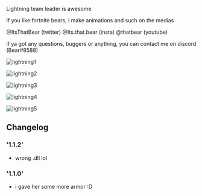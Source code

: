 Lightning team leader is awesome

If you like fortnite bears, i make animations and such on the medias 

@ItsThatBear (twitter) @Its.that.bear (insta) @thatbear (youtube) 

if ya got any questions, buggers or anything, you can contact me on discord (Bear#8588)

![lightning1](https://imgur.com/jGf7Zjh.png)

![lightning2](https://imgur.com/I7THdbm.png)

![lightning3](https://imgur.com/9sCJzBz.png)

![lightning4](https://imgur.com/Zgydc7h.png)

![lightning5](https://imgur.com/UGBVBr5.gif)

## Changelog

### '1.1.2'
* wrong .dll lol

### '1.1.0'
* i gave her some more armor :D

